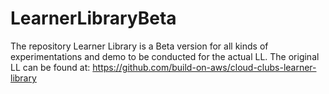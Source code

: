 # LearnerLibraryBeta
The repository Learner Library is a Beta version for all kinds of experimentations and demo to be conducted for the actual LL. The original LL can be found at: https://github.com/build-on-aws/cloud-clubs-learner-library
